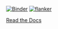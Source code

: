 [![Binder](https://mybinder.org/badge_logo.svg)](https://mybinder.org/v2/gh/wtmatlock/flanker/main)
[![flanker](https://github.com/wtmatlock/flanker/blob/main/docs/frontpage.png)](https://flanker.readthedocs.io/en/latest/ "Read the Docs")

[Read the Docs](https://flanker.readthedocs.io/en/latest/)
